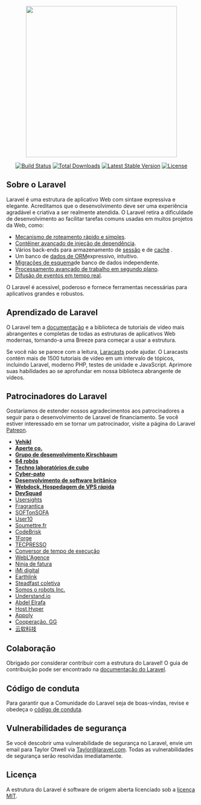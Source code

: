 <p align="center"><img src="https://res.cloudinary.com/dtfbvvkyp/image/upload/v1566331377/laravel-logolockup-cmyk-red.svg" width="400"></p>

<p align="center">
<a href="https://travis-ci.org/laravel/framework"><img src="https://travis-ci.org/laravel/framework.svg" alt="Build Status"></a>
<a href="https://packagist.org/packages/laravel/framework"><img src="https://poser.pugx.org/laravel/framework/d/total.svg" alt="Total Downloads"></a>
<a href="https://packagist.org/packages/laravel/framework"><img src="https://poser.pugx.org/laravel/framework/v/stable.svg" alt="Latest Stable Version"></a>
<a href="https://packagist.org/packages/laravel/framework"><img src="https://poser.pugx.org/laravel/framework/license.svg" alt="License"></a>
</p>

## <a name="about-laravel"></a>Sobre o Laravel

Laravel é uma estrutura de aplicativo Web com sintaxe expressiva e elegante. Acreditamos que o desenvolvimento deve ser uma experiência agradável e criativa a ser realmente atendida. O Laravel retira a dificuldade de desenvolvimento ao facilitar tarefas comuns usadas em muitos projetos da Web, como:

- [Mecanismo de roteamento rápido e simples](https://laravel.com/docs/routing).
- [Contêiner avançado de injeção de dependência](https://laravel.com/docs/container).
- Vários back-ends para armazenamento de [sessão](https://laravel.com/docs/session) e de [cache](https://laravel.com/docs/cache) .
- Um banco de [dados de ORM](https://laravel.com/docs/eloquent)expressivo, intuitivo.
- [Migrações de esquema](https://laravel.com/docs/migrations)de banco de dados independente.
- [Processamento avançado de trabalho em segundo plano](https://laravel.com/docs/queues).
- [Difusão de eventos em tempo real](https://laravel.com/docs/broadcasting).

O Laravel é acessível, poderoso e fornece ferramentas necessárias para aplicativos grandes e robustos.

## <a name="learning-laravel"></a>Aprendizado de Laravel

O Laravel tem a [documentação](https://laravel.com/docs) e a biblioteca de tutoriais de vídeo mais abrangentes e completas de todas as estruturas de aplicativos Web modernas, tornando-a uma Breeze para começar a usar a estrutura.

Se você não se parece com a leitura, [Laracasts](https://laracasts.com) pode ajudar. O Laracasts contém mais de 1500 tutoriais de vídeo em um intervalo de tópicos, incluindo Laravel, moderno PHP, testes de unidade e JavaScript. Aprimore suas habilidades ao se aprofundar em nossa biblioteca abrangente de vídeos.

## <a name="laravel-sponsors"></a>Patrocinadores do Laravel

Gostaríamos de estender nossos agradecimentos aos patrocinadores a seguir para o desenvolvimento de Laravel de financiamento. Se você estiver interessado em se tornar um patrocinador, visite a página do Laravel [Patreon](https://patreon.com/taylorotwell).

- **[Vehikl](https://vehikl.com/)**
- **[Aperte co.](https://tighten.co)**
- **[Grupo de desenvolvimento Kirschbaum](https://kirschbaumdevelopment.com)**
- **[64 robôs](https://64robots.com)**
- **[Techno laboratórios de cubo](https://cubettech.com)**
- **[Cyber-pato](https://cyber-duck.co.uk)**
- **[Desenvolvimento de software britânico](https://www.britishsoftware.co)**
- **[Webdock, Hospedagem de VPS rápida](https://www.webdock.io/en)**
- **[DevSquad](https://devsquad.com)**
- [Usersights](https://userinsights.com)
- [Fragrantica](https://www.fragrantica.com)
- [SOFTonSOFA](https://softonsofa.com/)
- [User10](https://user10.com)
- [Soumettre.fr](https://soumettre.fr/)
- [CodeBrisk](https://codebrisk.com)
- [1Forge](https://1forge.com)
- [TECPRESSO](https://tecpresso.co.jp/)
- [Conversor de tempo de execução](http://runtimeconverter.com/)
- [WebL'Agence](https://weblagence.com/)
- [Ninja de fatura](https://www.invoiceninja.com)
- [iMi digital](https://www.imi-digital.de/)
- [Earthlink](https://www.earthlink.ro/)
- [Steadfast coletiva](https://steadfastcollective.com/)
- [Somos o robots Inc.](https://watr.mx/)
- [Understand.io](https://www.understand.io/)
- [Abdel Elrafa](https://abdelelrafa.com)
- [Host Hyper](https://hyper.host)
- [Appoly](https://www.appoly.co.uk)
- [Cooperação. GG](https://op.gg)
- [云软科技](http://www.yunruan.ltd/)

## <a name="contributing"></a>Colaboração

Obrigado por considerar contribuir com a estrutura do Laravel! O guia de contribuição pode ser encontrado na [documentação do Laravel](https://laravel.com/docs/contributions).

## <a name="code-of-conduct"></a>Código de conduta

Para garantir que a Comunidade do Laravel seja de boas-vindas, revise e obedeça o [código de conduta](https://laravel.com/docs/contributions#code-of-conduct).

## <a name="security-vulnerabilities"></a>Vulnerabilidades de segurança

Se você descobrir uma vulnerabilidade de segurança no Laravel, envie um email para Taylor Otwell via [Taylor@laravel.com](mailto:taylor@laravel.com). Todas as vulnerabilidades de segurança serão resolvidas imediatamente.

## <a name="license"></a>Licença

A estrutura do Laravel é software de origem aberta licenciado sob a [licença MIT](https://opensource.org/licenses/MIT).
